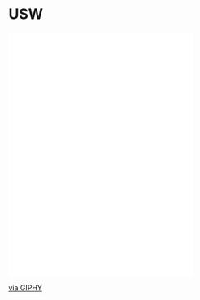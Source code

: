 # USW
<iframe src="//giphy.com/embed/EE2HYrIuqdxza" width="362.8865979381443" height="480" frameBorder="0" class="giphy-embed" allowFullScreen></iframe><p><a href="https://giphy.com/gifs/pepe-EE2HYrIuqdxza">via GIPHY</a></p>
